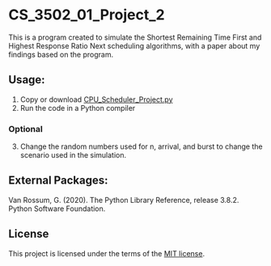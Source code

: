 # CS_3502_01_Project_2
This is a program created to simulate the Shortest Remaining Time First and Highest Response Ratio Next scheduling algorithms, with a paper about my findings based on the program.

## Usage:
1) Copy or download [CPU_Scheduler_Project.py](https://github.com/Notesboy-123/CS_3502_01_Project_2/blob/main/CPU_Scheduler_Project.py)
2) Run the code in a Python compiler
### Optional
3) Change the random numbers used for n, arrival, and burst to change the scenario used in the simulation. 




## External Packages:
Van Rossum, G. (2020). The Python Library Reference, release 3.8.2. Python Software Foundation.


## License
This project is licensed under the terms of the [MIT license](https://choosealicense.com/licenses/mit/).

